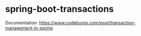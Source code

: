 # spring-boot-transactions

Documentation: https://www.codeburps.com/post/transaction-management-in-spring

